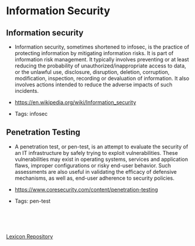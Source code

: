 # Information Security


## **Information security**

* Information security, sometimes shortened to infosec, is the practice of protecting information by mitigating information risks. It is part of information risk management. It typically involves preventing or at least reducing the probability of unauthorized/inappropriate access to data, or the unlawful use, disclosure, disruption, deletion, corruption, modification, inspection, recording or devaluation of information. It also involves actions intended to reduce the adverse impacts of such incidents.

* <https://en.wikipedia.org/wiki/Information_security>

* Tags: infosec


## **Penetration Testing**

* A penetration test, or pen-test, is an attempt to evaluate the security of an IT infrastructure by safely trying to exploit vulnerabilities. These vulnerabilities may exist in operating systems, services and application flaws, improper configurations or risky end-user behavior. Such assessments are also useful in validating the efficacy of defensive mechanisms, as well as, end-user adherence to security policies.

* <https://www.coresecurity.com/content/penetration-testing>

* Tags: pen-test


</br>
</br>
</br>

[Lexicon Repository](https://github.com/technopreneurG/lexicon)

